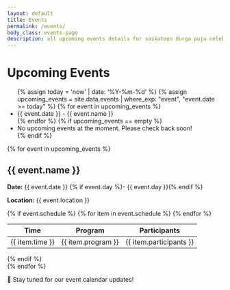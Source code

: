 ```yaml
---
layout: default
title: Events
permalink: /events/
body_class: events-page
description: all upcoming events details for saskatoon durga puja celebration committe
---
```


# Upcoming Events

<div class="events-container">
  <!-- Left: Event List -->
  <div class="events-list">
    <ul>
      {% assign today = 'now' | date: '%Y-%m-%d' %}
      {% assign upcoming_events = site.data.events | where_exp: "event", "event.date >= today" %}
      {% for event in upcoming_events %}
        <li class="event-item" data-event-id="event-{{ forloop.index0 }}">
          {{ event.date }} - {{ event.name }}
        </li>
      {% endfor %}
      {% if upcoming_events == empty %}
        <li>No upcoming events at the moment. Please check back soon!</li>
      {% endif %}
    </ul>
  </div>

  <!-- Right: Event Details -->
  <div class="event-details">
    {% for event in upcoming_events %}
      <div id="event-{{ forloop.index0 }}" class="event-detail hidden">
        <h2>{{ event.name }}</h2>
        <p class="date-badge"><strong>Date:</strong> {{ event.date }} {% if event.day %}- {{ event.day }}{% endif %}</p>
        <p><strong>Location:</strong> {{ event.location }}</p>
        {% if event.schedule %}
          <table class="event-schedule">
            <thead>
              <tr>
                <th>Time</th>
                <th>Program</th>
                <th>Participants</th>
              </tr>
            </thead>
            <tbody>
              {% for item in event.schedule %}
                <tr>
                  <td>{{ item.time }}</td>
                  <td>{{ item.program }}</td>
                  <td>{{ item.participants }}</td>
                </tr>
              {% endfor %}
            </tbody>
          </table>
        {% endif %}
      </div>
    {% endfor %}
  </div>
</div>

📅 Stay tuned for our event calendar updates!
